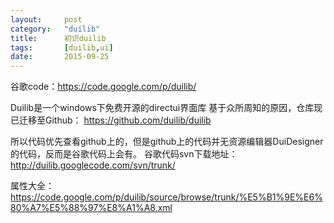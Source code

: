 ```yaml
---
layout:     post
category: 	"duilib"
title:      初识duilib
tags:		[duilib,ui]
date:		2015-09-25
---
```


谷歌code：https://code.google.com/p/duilib/

Duilib是一个windows下免费开源的directui界面库 基于众所周知的原因，仓库现已迁移至Github：
https://github.com/duilib/duilib

所以代码优先查看github上的，但是github上的代码并无资源编辑器DuiDesigner的代码，反而是谷歌代码上会有。
谷歌代码svn下载地址：http://duilib.googlecode.com/svn/trunk/


属性大全：
https://code.google.com/p/duilib/source/browse/trunk/%E5%B1%9E%E6%80%A7%E5%88%97%E8%A1%A8.xml